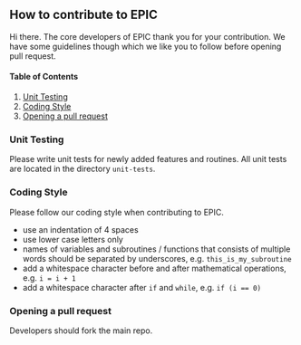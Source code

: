 ## How to contribute to EPIC
Hi there. The core developers of EPIC thank you for your contribution. We have some guidelines though which we like you to follow before opening pull request.

<!-- 29 November 2021 -->
<!-- https://stackoverflow.com/questions/11948245/markdown-to-create-pages-and-table-of-contents?page=1&tab=votes#tab-top -->
#### Table of Contents
1. [Unit Testing](#unit-testing)
2. [Coding Style](#coding-style)
3. [Opening a pull request](#pull-request)

### Unit Testing <a name="unit-testing"></a>
Please write unit tests for newly added features and routines. All unit tests are located in the directory `unit-tests`.

### Coding Style <a name="coding-style"></a>
Please follow our coding style when contributing to EPIC.
* use an indentation of 4 spaces
* use lower case letters only
* names of variables and subroutines / functions that consists of multiple words should be separated by underscores, e.g. `this_is_my_subroutine`
* add a whitespace character before and after mathematical operations, e.g. `i = i + 1`
* add a whitespace character after `if` and `while`, e.g. `if (i == 0)`


### Opening a pull request <a name="pull-request"></a>
Developers should fork the main repo.
